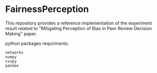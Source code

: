# FairnessPerception
This repository provides a reference implementation of the experiment result related to "Mitigating Perception of Bias in Peer Review Decision Making" paper. 

python packages requriments:
```shell-script
networkx
numpy
cvxpy
pandas
```
